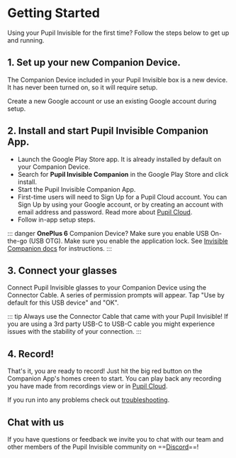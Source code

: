 # Getting Started

Using your Pupil Invisible for the first time? Follow the steps below to get up and running. 

<v-divider></v-divider>

## 1. Set up your new Companion Device.

The Companion Device included in your Pupil Invisible box is a new device. It has never been turned on, so it will require setup.
    
Create a new Google account or use an existing Google account during setup.

## 2. Install and start Pupil Invisible Companion App.

* Launch the Google Play Store app. It is already installed by default on your Companion Device.
* Search for **Pupil Invisible Companion** in the Google Play Store and click install.
* Start the Pupil Invisible Companion App.
* First-time users will need to Sign Up for a Pupil Cloud account. You can Sign Up by using your Google account, or by creating an account with email address and password. Read more about [Pupil Cloud](/cloud/ "Pupil Cloud documentation").
* Follow in-app setup steps.

::: danger
**OnePlus 6** Companion Device? Make sure you enable USB On-the-go (USB OTG). Make sure you enable the application lock. See [Invisible Companion docs](/invisible/user-guide/invisible-companion-app.html#oneplus-6-companion-device-setup) for instructions.
:::


## 3. Connect your glasses
Connect Pupil Invisible glasses to your Companion Device using the Connector Cable. A series of permission prompts will appear. Tap "Use by default for this USB device" and "OK". 
    
::: tip
Always use the Connector Cable that came with your Pupil Invisible! If you are using a 3rd party USB-C to USB-C cable you might experience issues with the stability of your connection. 
:::
    
## 4. Record!

That's it, you are ready to record! Just hit the big red button on the Companion App's homes creen to start. You can play back any recording you have made from recordings view or in [Pupil Cloud](/cloud "Pupil Cloud documentation"). 

If you run into any problems check out [troubleshooting](/invisible/user-guide/troubleshooting).

<v-divider></v-divider>

## Chat with us
If you have questions or feedback we invite you to chat with our team and other members of the Pupil Invisible community on ==[Discord](invite-link/)==!

